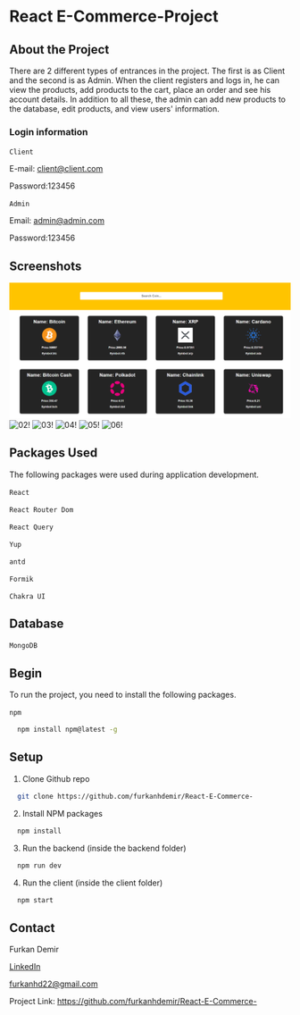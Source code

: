 # React E-Commerce-Project

## About the Project

There are 2 different types of entrances in the project. The first is as Client and the second is as Admin. When the client registers and logs in, he can view the products, add products to the cart, place an order and see his account details. In addition to all these, the admin can add new products to the database, edit products, and view users' information.

### Login information

`Client`

E-mail: client@client.com

Password:123456

`Admin`

Email: admin@admin.com

Password:123456

## Screenshots

![01!](crypto-app/src/photos/1.PNG)
![02!](ecommerce/client/src/photos/02.PNG)
![03!](ecommerce/client/src/photos/03.PNG)
![04!](ecommerce/client/src/photos/04.PNG)
![05!](ecommerce/client/src/photos/05.PNG)
![06!](ecommerce/client/src/photos/06.PNG)

## Packages Used

The following packages were used during application development.

`React`

`React Router Dom`

`React Query`

`Yup`

`antd`

`Formik`

`Chakra UI`

## Database

`MongoDB`

## Begin

To run the project, you need to install the following packages.

`npm`

```bash
  npm install npm@latest -g
```

## Setup

1. Clone Github repo

```bash
  git clone https://github.com/furkanhdemir/React-E-Commerce-
```

2. Install NPM packages

```bash
  npm install
```

3. Run the backend (inside the backend folder)

```bash
  npm run dev
```

4. Run the client (inside the client folder)

```bash
  npm start
```

## Contact

Furkan Demir

[LinkedIn](https://www.linkedin.com/in/furkan-demir-a22844194/)

[furkanhd22@gmail.com](mailto:furkanhd22@gmail.com)

Project Link: https://github.com/furkanhdemir/React-E-Commerce-
